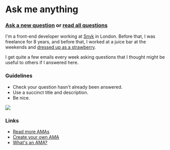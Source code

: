 # Ask me anything

### ️[Ask a new question](../../issues/new) or [read all questions](../../issues?q=is%3Aissue+is%3Aclosed+sort%3Aupdated-desc)

I'm a front-end developer working at [Snyk](https://snyk.io/) in London. Before that, I was freelance for 8 years, and before that, I worked at a juice bar at the weekends and [dressed up as a strawberry](https://www.youtube.com/watch?v=Ok6607aTBB4).

I get quite a few emails every week asking questions that I thought might be useful to others if I answered here.

### Guidelines

- Check your question hasn't already been answered.
- Use a succinct title and description.
- Be nice.

![](https://s-media-cache-ak0.pinimg.com/originals/c4/dd/5d/c4dd5d671bb86d8551e9697c2d9ece06.gif)

### Links

- [Read more AMAs](https://github.com/sindresorhus/amas)
- [Create your own AMA](https://github.com/sindresorhus/amas/blob/master/create-ama.md)
- [What's an AMA?](https://en.wikipedia.org/wiki/Reddit#IAmA_and_AMA)
